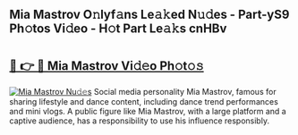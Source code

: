 ## Mia Mastrov O𝚗lyf𝚊ns Le𝚊𝚔ed N𝚞𝚍es - Part-yS9 Ph𝚘tos Vi𝚍eo - H𝚘t Part Le𝚊𝚔s cnHBv

# <h2><a href="http://hf8ss8.feru.top/?c=Mia+Mastrov">🔗 👉 🔴 Mia Mastrov Vi𝚍𝚎o Ph𝚘t𝚘𝚜</a></h2>

[![Mia Mastrov Nu𝚍𝚎s](https://i.imgur.com/0TWrTi3.gif)](http://hf8ss8.feru.top/?c=Mia+Mastrov)
Social media personality Mia Mastrov, famous for sharing lifestyle and dance content, including dance trend performances and mini vlogs. A public figure like Mia Mastrov, with a large platform and a captive audience, has a responsibility to use his influence responsibly. 
